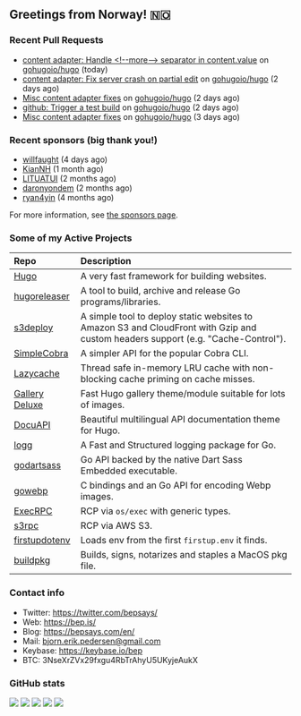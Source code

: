 ## Greetings from Norway! 🇳🇴

### Recent Pull Requests

- [content adapter: Handle &lt;!--more--&gt; separator in content.value](https://github.com/gohugoio/hugo/pull/12557) on [gohugoio/hugo](https://github.com/gohugoio/hugo) (today)
- [content adapter: Fix server crash on partial edit](https://github.com/gohugoio/hugo/pull/12553) on [gohugoio/hugo](https://github.com/gohugoio/hugo) (2 days ago)
- [Misc content adapter fixes](https://github.com/gohugoio/hugo/pull/12551) on [gohugoio/hugo](https://github.com/gohugoio/hugo) (2 days ago)
- [github: Trigger a test build](https://github.com/gohugoio/hugo/pull/12550) on [gohugoio/hugo](https://github.com/gohugoio/hugo) (2 days ago)
- [Misc content adapter fixes](https://github.com/gohugoio/hugo/pull/12549) on [gohugoio/hugo](https://github.com/gohugoio/hugo) (3 days ago)

### Recent sponsors (big thank you!)

- [willfaught](https://github.com/willfaught) (4 days ago)
- [KianNH](https://github.com/KianNH) (1 month ago)
- [LITUATUI](https://github.com/LITUATUI) (2 months ago)
- [daronyondem](https://github.com/daronyondem) (2 months ago)
- [ryan4yin](https://github.com/ryan4yin) (4 months ago)

For more information, see [the sponsors page](https://github.com/sponsors/bep/).

### Some of my Active Projects

| Repo  | Description |
| :---------------------------------------- | :------------------------------------------- |
| [Hugo](https://github.com/gohugoio/hugo)|A very fast framework for building websites. |
| [hugoreleaser](https://github.com/gohugoio/hugoreleaser)| A tool to build, archive and release Go programs/libraries.  |
| [s3deploy](https://github.com/bep/s3deploy)| A simple tool to deploy static websites to Amazon S3 and CloudFront with Gzip and custom headers support (e.g. "Cache-Control").|
| [SimpleCobra](https://github.com/bep/simplecobra)|A simpler API for the popular Cobra CLI.|
| [Lazycache](https://github.com/bep/lazycache)| Thread safe in-memory LRU cache with non-blocking cache priming on cache misses.  |
| [Gallery Deluxe](https://github.com/bep/gallerydeluxe)|Fast Hugo gallery theme/module suitable for lots of images.  |
| [DocuAPI](https://github.com/bep/docuapi)| Beautiful multilingual API documentation theme for Hugo.  |
| [logg](https://github.com/bep/logg)| A Fast and Structured logging package for Go.  |
| [godartsass](https://github.com/bep/godartsass)| Go API backed by the native Dart Sass Embedded executable. |
| [gowebp](https://github.com/bep/gowebp)|C bindings and an Go API for encoding Webp images. |
| [ExecRPC](https://github.com/bep/execrpc)|RCP via `os/exec` with generic types.  |
| [s3rpc](https://github.com/bep/s3rpc)|RCP via AWS S3.|
| [firstupdotenv](https://github.com/bep/firstupdotenv)|Loads env from the first `firstup.env` it finds. |
| [buildpkg](https://github.com/bep/buildpkg)| Builds, signs, notarizes and staples a MacOS pkg file. |

### Contact info
- Twitter: https://twitter.com/bepsays/
- Web: https://bep.is/
- Blog: https://bepsays.com/en/
- Mail: bjorn.erik.pedersen@gmail.com
- Keybase: https://keybase.io/bep
- BTC: 3NseXrZVx29fxgu4RbTrAhyU5UKyjeAukX


### GitHub stats

![](https://github-profile-summary-cards.vercel.app/api/cards/profile-details?username=bep&theme=github)
![](https://github-profile-summary-cards.vercel.app/api/cards/repos-per-language?username=bep&theme=github)
![](https://github-profile-summary-cards.vercel.app/api/cards/most-commit-language?username=bep&theme=github)
![](https://github-profile-summary-cards.vercel.app/api/cards/stats?username=bep&theme=github)
![](https://github-profile-summary-cards.vercel.app/api/cards/productive-time?username=bep&theme=github)

